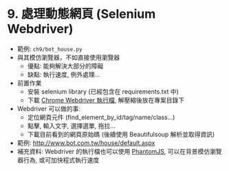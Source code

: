 # 9. 處理動態網頁 (Selenium Webdriver)

* 範例: `ch9/bot_house.py`
* 與其模仿瀏覽器，不如直接使用瀏覽器
    * 優點: 能夠解決大部分的障礙
    * 缺點: 執行速度, 例外處理...
* 前置作業
    * 安裝 selenium library (已經包含在 requirements.txt 中)
    * 下載 [Chrome Webdriver 執行檔](https://sites.google.com/a/chromium.org/chromedriver/downloads), 解壓縮後放在專案目錄下
* Webdriver 可以做的事:
    * 定位網頁元件 (find_element_by_id/tag/name/class...)
    * 點擊, 輸入文字, 選擇選單, 拖拉...
    * 下載目前看到的網頁原始碼 (後續使用 Beautifulsoup 解析並取得資訊)
* 範例: http://www.bot.com.tw/house/default.aspx
* 補充資料: Webdriver 的執行檔也可以使用 [PhantomJS](http://phantomjs.org/download.html), 可以在背景模仿瀏覽器行為, 或可加快程式執行速度